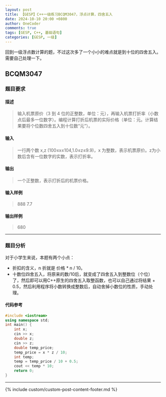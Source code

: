 ```yaml
---
layout: post
title: 【GESP】C++一级练习BCQM3047，浮点计算，四舍五入
date: 2024-10-10 20:00 +0800
author: OneCoder
comments: true
tags: [GESP, C++, 基础语句]
categories: [GESP, 一级]
---
```

回到一级浮点数计算的题，不过这次多了一个小小的难点就是到十位的四舍五入。需要自己处理一下。

<!--more-->

## BCQM3047

### 题目要求

#### 描述

>输入机票原价（3 到 4 位的正整数，单位：元），再输入机票打折率（小数点后最多一位数字）。编程计算打折后机票的实际价格（单位：元。计算结果要将个位数四舍五入到十位数“元”）。

#### 输入

>一行两个数 x,z (100≤x≤104,1.0≤z≤9.9)，x 为整数，表示机票原价。z为小数后含有一位数字的实数，表示打折率。

#### 输出

>一个正整数，表示打折后的机票价格。

#### 输入样例

>888 7.7

#### 输出样例

>680

---

### 题目分析

对于小学生来说，本题有两个小点：

- 折扣的含义，n 折就是 价格 * n / 10。
- 十数位四舍五入，将原来的数/10后，就变成了四舍五入到整数位（个位）了，然后即可以用C++原生的四舍五入取整函数，也可以自己通过将结果 + 0.5，然后利用程序将小数转换成整数后，自动舍掉小数位的性质，手动处理。

#### 代码参考

```cpp
#include <iostream>
using namespace std;
int main() {
    int x;
    cin >> x;
    double z;
    cin >> z;
    double temp_price;
    temp_price = x * z / 10;
    int temp;
    temp = temp_price / 10 + 0.5;
    cout << temp * 10;
    return 0;
}
```

---

{% include custom/custom-post-content-footer.md %}
